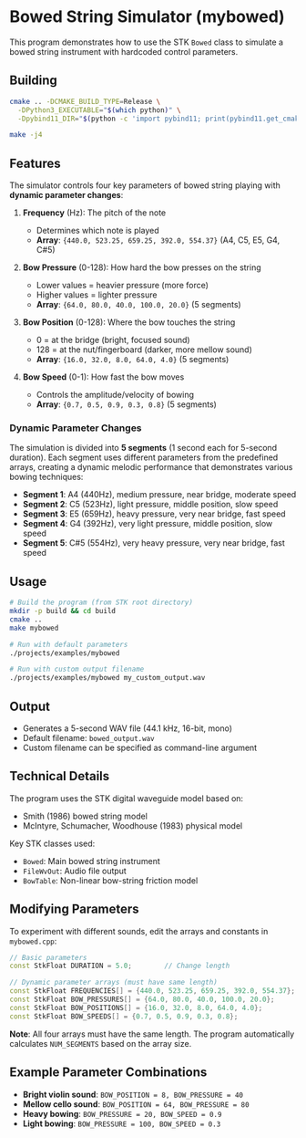 # Bowed String Simulator (mybowed)

This program demonstrates how to use the STK `Bowed` class to simulate a bowed string instrument with hardcoded control parameters.

## Building

```sh
cmake .. -DCMAKE_BUILD_TYPE=Release \
  -DPython3_EXECUTABLE="$(which python)" \
  -Dpybind11_DIR="$(python -c 'import pybind11; print(pybind11.get_cmake_dir())')"
```

```sh
make -j4
```

## Features

The simulator controls four key parameters of bowed string playing with **dynamic parameter changes**:

1. **Frequency** (Hz): The pitch of the note
   - Determines which note is played
   - **Array**: `{440.0, 523.25, 659.25, 392.0, 554.37}` (A4, C5, E5, G4, C#5)

2. **Bow Pressure** (0-128): How hard the bow presses on the string
   - Lower values = heavier pressure (more force)
   - Higher values = lighter pressure
   - **Array**: `{64.0, 80.0, 40.0, 100.0, 20.0}` (5 segments)

3. **Bow Position** (0-128): Where the bow touches the string
   - 0 = at the bridge (bright, focused sound)
   - 128 = at the nut/fingerboard (darker, more mellow sound)
   - **Array**: `{16.0, 32.0, 8.0, 64.0, 4.0}` (5 segments)

4. **Bow Speed** (0-1): How fast the bow moves
   - Controls the amplitude/velocity of bowing
   - **Array**: `{0.7, 0.5, 0.9, 0.3, 0.8}` (5 segments)

### Dynamic Parameter Changes

The simulation is divided into **5 segments** (1 second each for 5-second duration). Each segment uses different parameters from the predefined arrays, creating a dynamic melodic performance that demonstrates various bowing techniques:

- **Segment 1**: A4 (440Hz), medium pressure, near bridge, moderate speed
- **Segment 2**: C5 (523Hz), light pressure, middle position, slow speed  
- **Segment 3**: E5 (659Hz), heavy pressure, very near bridge, fast speed
- **Segment 4**: G4 (392Hz), very light pressure, middle position, slow speed
- **Segment 5**: C#5 (554Hz), very heavy pressure, very near bridge, fast speed

## Usage

```bash
# Build the program (from STK root directory)
mkdir -p build && cd build
cmake ..
make mybowed

# Run with default parameters
./projects/examples/mybowed

# Run with custom output filename
./projects/examples/mybowed my_custom_output.wav
```

## Output

- Generates a 5-second WAV file (44.1 kHz, 16-bit, mono)
- Default filename: `bowed_output.wav`
- Custom filename can be specified as command-line argument

## Technical Details

The program uses the STK digital waveguide model based on:
- Smith (1986) bowed string model
- McIntyre, Schumacher, Woodhouse (1983) physical model

Key STK classes used:
- `Bowed`: Main bowed string instrument
- `FileWvOut`: Audio file output
- `BowTable`: Non-linear bow-string friction model

## Modifying Parameters

To experiment with different sounds, edit the arrays and constants in `mybowed.cpp`:

```cpp
// Basic parameters
const StkFloat DURATION = 5.0;        // Change length

// Dynamic parameter arrays (must have same length)
const StkFloat FREQUENCIES[] = {440.0, 523.25, 659.25, 392.0, 554.37};  // Hz
const StkFloat BOW_PRESSURES[] = {64.0, 80.0, 40.0, 100.0, 20.0};       // 0-128
const StkFloat BOW_POSITIONS[] = {16.0, 32.0, 8.0, 64.0, 4.0};          // 0-128  
const StkFloat BOW_SPEEDS[] = {0.7, 0.5, 0.9, 0.3, 0.8};                // 0-1
```

**Note**: All four arrays must have the same length. The program automatically calculates `NUM_SEGMENTS` based on the array size.

## Example Parameter Combinations

- **Bright violin sound**: `BOW_POSITION = 8, BOW_PRESSURE = 40`
- **Mellow cello sound**: `BOW_POSITION = 64, BOW_PRESSURE = 80`
- **Heavy bowing**: `BOW_PRESSURE = 20, BOW_SPEED = 0.9`
- **Light bowing**: `BOW_PRESSURE = 100, BOW_SPEED = 0.3`
